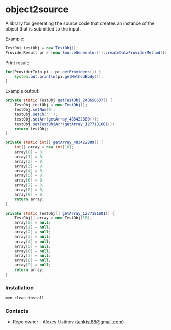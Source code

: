# object2source #

A library for generating the source code that creates an instance of the object that is submitted to the input.

Example:

```java
TestObj testObj = new TestObj();
ProviderResult pr = (new SourceGenerator()).createDataProviderMethod(testObj);
```

Print result:
```java
for(ProviderInfo pi : pr.getProviders()) {
    System.out.println(pi.getMethodBody());
}
```

Example output:

```java
private static TestObj getTestObj_240650537() {
    TestObj testObj = new TestObj();
    testObj.setNum(0);
    testObj.setCh(' ');
    testObj.setArr(getArray_483422889());
    testObj.setTestObjArr(getArray_1277181601());
    return testObj;
}

private static int[] getArray_483422889() {
    int[] array = new int[10];
    array[0] = 0;
    array[1] = 0;
    array[2] = 0;
    array[3] = 0;
    array[4] = 0;
    array[5] = 0;
    array[6] = 0;
    array[7] = 0;
    array[8] = 0;
    array[9] = 0;
    return array;
}

private static TestObj[] getArray_1277181601() {
    TestObj[] array = new TestObj[10];
    array[0] = null;
    array[1] = null;
    array[2] = null;
    array[3] = null;
    array[4] = null;
    array[5] = null;
    array[6] = null;
    array[7] = null;
    array[8] = null;
    array[9] = null;
    return array;
}
```

### Installation ###

```text
mvn clean install
```

### Contacts ###

* Repo owner - Alexey Ustinov (tankist88@gmail.com)
